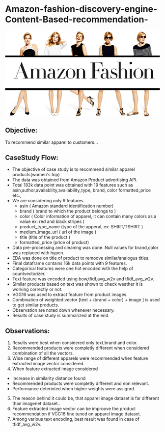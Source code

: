 # Amazon-fashion-discovery-engine-Content-Based-recommendation-
![Amazon Fashion](/images/amazon-fashion.gif)

## Objective: 
To recommend similar apparel to customers...

## CaseStudy Flow:

- The objective of case study is to recommend similar apparel products(women's top)
- The data was obtained from Amazon Product advertising API.
- Total 183k data point was obtained with 19 features such as asin,author,availability,availability_type, brand, color formatted_price etc.,
- We are considering only 9 features.
  - asin ( Amazon standard identification number)
  - brand ( brand to which the product belongs to )
  - color ( Color information of apparel, it can contain many colors as a value ex: red and black stripes )
  - product_type_name (type of the apperal, ex: SHIRT/TSHIRT )
  - medium_image_url ( url of the image )
  - title (title of the product.)
  - formatted_price (price of product)
- Data pre-processing and cleaning was done. Null values for brand,color was replaced with hypen.
- EDA was done on title of product to remoove similar/analogus titles.
- Final dataframe contains 16k data points with 9 features.
- Categorical features were one hot encoded with the help of countvectorizer.
- Text feature was encoded using bow,tfidf,avg_w2v and tfidf_avg_w2v.
- Similar products based on text was shown to check weather it is working correctly or not.
- VGG16 was used to extract feature from product images.
- Combination of weighted vector [text + (brand + color) + image ] is used to get similar products.
- Observation are noted down whenever necessary.
- Results of case study is summarized at the end.

## Observations:

1. Results were best when considered only text,brand and color.
2. Recommended products were completly different when considered combination of all the vectors.
3. Wide range of different apparels were recommended when feature extracted image vector considered.
4. When feature extracted image considered
 * Increase in similarity distance found
 * Recommended products were completly different and non relevant.
 * Performance deterioted when higher weights were assignrd.
5. The reason behind it could be, that apparel image dataset is far different than imagenet dataset..
6. Feature extracted image vector can be improove the product recommendation if VGG16 fine tuned on apparel image dataset.
7. Among various text encoding, best result was found in case of tfidf_avg_w2v.



